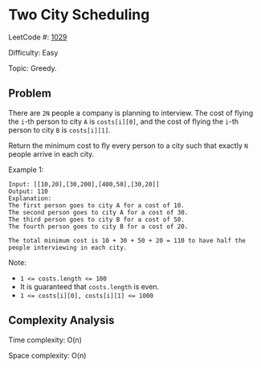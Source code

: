 # Two City Scheduling

LeetCode #: [1029](https://leetcode.com/problems/two-city-scheduling/)

Difficulty: Easy

Topic: Greedy.

## Problem

There are `2N` people a company is planning to interview. The cost of flying the `i`-th person to city `A` is `costs[i][0]`, and the cost of flying the `i`-th person to city `B` is `costs[i][1]`.

Return the minimum cost to fly every person to a city such that exactly `N` people arrive in each city.

Example 1:

```text
Input: [[10,20],[30,200],[400,50],[30,20]]
Output: 110
Explanation: 
The first person goes to city A for a cost of 10.
The second person goes to city A for a cost of 30.
The third person goes to city B for a cost of 50.
The fourth person goes to city B for a cost of 20.

The total minimum cost is 10 + 30 + 50 + 20 = 110 to have half the people interviewing in each city.
```

Note:

- `1 <= costs.length <= 100`
- It is guaranteed that `costs.length` is even.
- `1 <= costs[i][0], costs[i][1] <= 1000`

## Complexity Analysis

Time complexity: O(n)

Space complexity: O(n)
